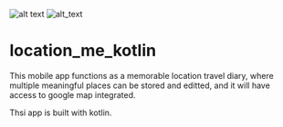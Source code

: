 ![alt text](https://img.shields.io/badge/kotlin-1.4.21--release--Studio4.1--1-green) 
![alt_text](https://img.shields.io/badge/requirements-API%2021%3A%20lolipop-ff69b4)
# location_me_kotlin

This mobile app functions as a memorable location travel diary, where multiple meaningful places can be stored and editted, and it will have access to google map integrated.

Thsi app is built with kotlin.
